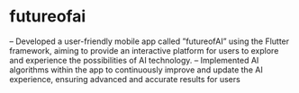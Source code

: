 # futureofai
– Developed a user-friendly mobile app called ”futureofAI” using the Flutter framework, aiming to provide an
interactive platform for users to explore and experience the possibilities of AI technology.
– Implemented AI algorithms within the app to continuously improve and update the AI experience, ensuring
advanced and accurate results for users
